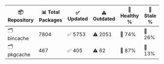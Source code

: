 | 📦 Repository | 📊 Total Packages | ✅ Updated | ⚠️ Outdated | 💚 Healthy % | 🔴 Stale % |
|---------------|-------------------|------------|-------------|-------------|------------|
| 🗂️ bincache | 7804 | ✅ 5753 | ⚠️ 2051 | 💚 74% | 🔴 26% |
| 🗂️ pkgcache | 467 | ✅ 405 | ⚠️ 62 | 💚 87% | 🔴 13% |

